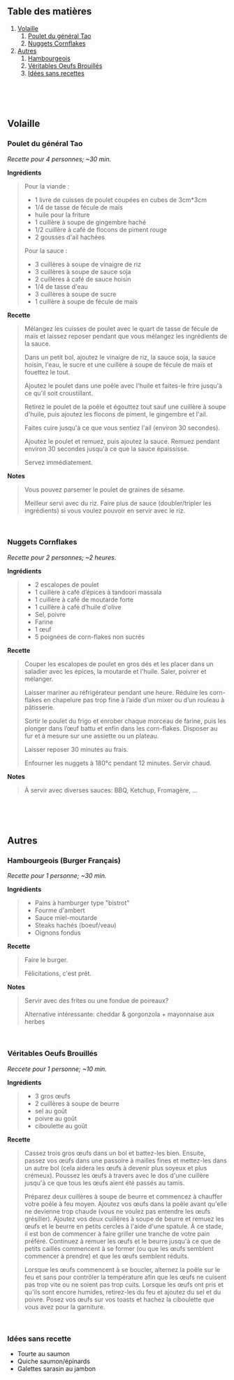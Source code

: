 ## Table des matières
1. [Volaille](#volaille)
	1. [Poulet du général Tao](#poulet-du-gnral-tao)
	2. [Nuggets Cornflakes](#nuggets-cornflakes)
2. [Autres](#autres)
	1. [Hambourgeois](#hambourgeois-burger-franais)
	2. [Véritables Oeufs Brouillés](#vritables-oeufs-brouills)
	2. [Idées sans recettes](#idées-sans-recette)

<br>

<br>

<br>

## Volaille

### Poulet du général Tao 

*Recette pour 4 personnes; ~30 min.*

**Ingrédients**

> Pour la viande :
> * 1 livre de cuisses de poulet coupées en cubes de 3cm*3cm
> * 1/4 de tasse de fécule de maïs
> * huile pour la friture
> * 1 cuillère à soupe de gingembre haché
> * 1/2 cuillère à café de flocons de piment rouge
> * 2 gousses d'ail hachées
>
> Pour la sauce :
> * 3 cuillères à soupe de vinaigre de riz
> * 3 cuillères à soupe de sauce soja
> * 2 cuillères à café de sauce hoisin
> * 1/4 de tasse d'eau
> * 3 cuillères à soupe de sucre
> * 1 cuillère à soupe de fécule de maïs

**Recette**

> Mélangez les cuisses de poulet avec le quart de tasse de fécule de maïs et laissez reposer pendant que vous mélangez les ingrédients de la sauce.
> 
> Dans un petit bol, ajoutez le vinaigre de riz, la sauce soja, la sauce hoisin, l'eau, le sucre et une cuillère à soupe de fécule de maïs et fouettez le tout.
> 
> Ajoutez le poulet dans une poêle avec l'huile et faites-le frire jusqu'à ce qu'il soit croustillant.
> 
> Retirez le poulet de la poêle et égouttez tout sauf une cuillère à soupe d'huile, puis ajoutez les flocons de piment, le gingembre et l'ail.
>
> Faites cuire jusqu'à ce que vous sentiez l'ail (environ 30 secondes).
> 
> Ajoutez le poulet et remuez, puis ajoutez la sauce. Remuez pendant environ 30 secondes jusqu'à ce que la sauce épaississe.
> 
> Servez immédiatement. 

**Notes**

> Vous pouvez parsemer le poulet de graines de sésame.
>
> Meilleur servi avec du riz. Faire plus de sauce (doubler/tripler les ingrédients) si vous voulez pouvoir en servir avec le riz.

<br>

### Nuggets Cornflakes 

*Recette pour 2 personnes; ~2 heures.*

**Ingrédients**

> * 2 escalopes de poulet
> * 1 cuillère à café d’épices à tandoori massala
> * 1 cuillère à café de moutarde forte
> * 1 cuillère à café d’huile d'olive
> * Sel, poivre
> * Farine
> * 1 œuf
> *  5 poignées de corn-flakes non sucrés

**Recette**

> Couper les escalopes de poulet en gros dés et les placer dans un saladier avec les épices, la moutarde et l'huile. Saler, poivrer et mélanger.
> 
> Laisser mariner au réfrigérateur pendant une heure. Réduire les corn-flakes en chapelure pas trop fine à l’aide d’un mixer ou d’un rouleau à pâtisserie.
> 
> Sortir le poulet du frigo et enrober chaque morceau de farine, puis les plonger dans l’œuf battu et enfin dans les corn-flakes. Disposer au fur et à mesure sur une assiette ou un plateau.
> 
> Laisser reposer 30 minutes au frais.
>
> Enfourner les nuggets à 180°c pendant 12 minutes. Servir chaud.

**Notes**

> À servir avec diverses sauces: BBQ, Ketchup, Fromagère, ... 

<br>

<br>

<br>

## Autres

### Hambourgeois (Burger Français) 

*Recette pour 1 personne; ~30 min.*

**Ingrédients**

> * Pains à hamburger type "bistrot"
> * Fourme d'ambert
> * Sauce miel-moutarde
> * Steaks hachés (boeuf/veau)
> * Oignons fondus 


**Recette**

> Faire le burger.
> 
> Félicitations, c'est prêt.

**Notes**

> Servir avec des frites ou une fondue de poireaux? 
>
> Alternative intéressante: cheddar & gorgonzola + mayonnaise aux herbes 


<br>

### Véritables Oeufs Brouillés

*Reccete pour 1 personne; ~10 min.*

**Ingrédients**

> * 3 gros œufs
> * 2 cuillères à soupe de beurre
> * sel au goût
> * poivre au goût
> * ciboulette au goût

**Recette**
> Cassez trois gros œufs dans un bol et battez-les bien. Ensuite, passez vos œufs dans une passoire à mailles fines et mettez-les dans un autre bol (cela aidera les œufs à devenir plus soyeux et plus crémeux). Poussez les œufs à travers avec le dos d'une cuillère jusqu'à ce que tous les œufs aient été passés au tamis.
> 
> Préparez deux cuillères à soupe de beurre et commencez à chauffer votre poêle à feu moyen. Ajoutez vos œufs dans la poêle avant qu'elle ne devienne trop chaude (vous ne voulez pas entendre les œufs grésiller). Ajoutez vos deux cuillères à soupe de beurre et remuez les œufs et le beurre en petits cercles à l'aide d'une spatule. À ce stade, il est bon de commencer à faire griller une tranche de votre pain préféré. Continuez à remuer les œufs et le beurre jusqu'à ce que de petits caillés commencent à se former (ou que les œufs semblent commencer à prendre) et que les œufs semblent réduits.
> 
> Lorsque les œufs commencent à se boucler, alternez la poêle sur le feu et sans pour contrôler la température afin que les œufs ne cuisent pas trop vite ou ne soient pas trop cuits. Lorsque les œufs ont pris et qu'ils sont encore humides, retirez-les du feu et ajoutez du sel et du poivre. Posez vos œufs sur vos toasts et hachez la ciboulette que vous avez pour la garniture. 



<br>

### Idées sans recette

* Tourte au saumon
* Quiche saumon/épinards
* Galettes sarasin au jambon


